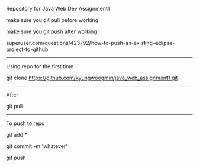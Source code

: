 Repository for Java Web Dev Assignment1

make sure you git pull before working

make sure you git push after working

superuser.com/questions/423792/how-to-push-an-existing-eclipse-project-to-github

-----------------------------------------------------------
Using repo for the first time

git clone https://github.com/kyungwoogmin/java_web_assignment1.git

-----------------------------------------------------------
After

git pull

-----------------------------------------------------------
To push to repo

git add *

git commit -m 'whatever'

git push
